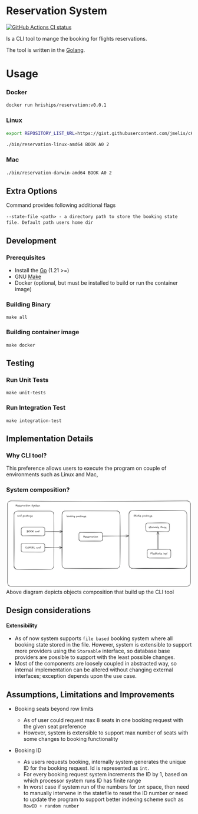 # Reservation System

<p align="left">
  <a href="https://github.com/hrishin/dockerfile-sources/actions"><img alt="GitHub Actions CI status" src="https://github.com/hrishin/dockerfile-sources/workflows/build-and-test/badge.svg"></a>
</p>

Is a CLI tool to mange the booking for flights reservations.

The tool is written in the [Golang](https://golang.org).

# Usage
### Docker
```bash
docker run hriships/reservation:v0.0.1
```

### Linux
```bash
export REPOSITORY_LIST_URL=https://gist.githubusercontent.com/jmelis/c60e61a893248244dc4fa12b946585c4/raw/25d39f67f2405330a6314cad64fac423a171162c/sources.txt 
````
```bash
./bin/reservation-linux-amd64 BOOK A0 2
```

### Mac
```bash
./bin/reservation-darwin-amd64 BOOK A0 2
```

## Extra Options
Command provides following additional flags
```
--state-file <path> - a directory path to store the booking state file. Default path users home dir

```

## Development
### Prerequisites
* Install the [Go](https://golang.org/doc/install) (1.21 >=)
* GNU [Make](https://www.gnu.org/software/make/)
* Docker (optional, but must be installed to build or run the container image)

### Building Binary
```
make all
```

### Building container image
```
make docker
```

## Testing

### Run Unit Tests
```
make unit-tests
```

### Run Integration Test
```
make integration-test
```

## Implementation Details
### Why CLI tool?
This preference allows users to execute the program on couple of environments such as Linux and Mac,

### System composition?
![alt text](/docs/flight-reservation.png "reservation system sources design")
Above diagram depicts objects composition that build up the CLI tool

## Design considerations
#### Extensibility
- As of now system supports `file based` booking system where all booking state stored in the file. However, system is extensible to support more providers
  using the `Storaable` interface, so database base providers are possible to support with the least possible changes.
- Most of the components are loosely coupled in abstracted way, so
  internal implementation can be altered without changing external interfaces; exception depends upon the use case.

## Assumptions, Limitations and Improvements
- Booking seats beyond row limits
    - As of user could request max 8 seats in one booking request with the given seat preference
    - However, system is extensible to support max number of seats with some changes to booking functionality

- Booking ID
  - As users requests booking, internally system generates the unique ID for the booking request. Id is represented as `int`.
  - For every booking request system increments the ID by 1, based on which processor system runs ID has finite range
  - In worst case if system run of the numbers for `int` space, then need to manually intervene in the statefile to reset the ID number
    or need to update the program to support better indexing scheme such as `RowID + random number`
